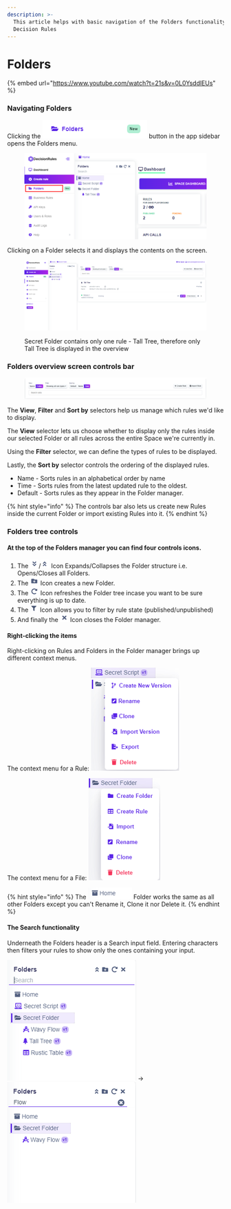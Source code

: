 ```yaml
---
description: >-
  This article helps with basic navigation of the Folders functionality of
  Decision Rules
---
```


# Folders

{% embed url="https://www.youtube.com/watch?t=21s&v=0L0YsddlEUs" %}

### Navigating Folders

Clicking the <img src="../.gitbook/assets/image (261).png" alt="" data-size="line"> button in the app sidebar opens the Folders menu.

<figure><img src="../.gitbook/assets/image (253).png" alt=""><figcaption></figcaption></figure>

Clicking on a Folder selects it and displays the contents on the screen.

<figure><img src="../.gitbook/assets/image (207).png" alt=""><figcaption><p>Secret Folder contains only one rule - Tall Tree, therefore only Tall Tree is displayed in the overview </p></figcaption></figure>

### Folders overview screen controls bar

<figure><img src="../.gitbook/assets/image (66) (1).png" alt=""><figcaption></figcaption></figure>

The **View**, **Filter** and **Sort by** selectors help us manage which rules we'd like to display.

The **View** selector lets us choose whether to display only the rules inside our selected Folder or all rules across the entire Space we're currently in.

Using the **Filter** selector, we can define the types of rules to be displayed.

Lastly, the **Sort by** selector controls the ordering of the displayed rules.&#x20;

* Name - Sorts rules in an alphabetical order by name
* Time - Sorts rules from the latest updated rule to the oldest.
* Default - Sorts rules as they appear in the Folder manager.

{% hint style="info" %}
The controls bar also lets us create new Rules inside the current Folder or import existing Rules into it.
{% endhint %}

### Folders tree controls

#### At the top of the Folders manager you can find four controls icons.

1. The ![](<../.gitbook/assets/image (102) (1).png>)/![](<../.gitbook/assets/image (138).png>) Icon Expands/Collapses the Folder structure i.e. Opens/Closes all Folders.
2. The ![](<../.gitbook/assets/image (123).png>) Icon creates a new Folder.
3. The ![](<../.gitbook/assets/image (211).png>) Icon refreshes the Folder tree incase you want to be sure everything is up to date.
4. The ![](<../.gitbook/assets/Screenshot 2023-07-19 at 15.28.16.png>) Icon allows you to filter by rule state (published/unpublished)
5. And finally the ![](<../.gitbook/assets/image (257).png>) Icon closes the Folder manager.

#### Right-clicking the items

Right-clicking on Rules and Folders in the Folder manager brings up different context menus.

The context menu for a Rule: ![](<../.gitbook/assets/image (255).png>)

The context menu for a File:  ![](<../.gitbook/assets/image (247).png>)

{% hint style="info" %}
The ![](<../.gitbook/assets/image (147).png>) Folder works the same as all other Folders except you can't Rename it, Clone it nor Delete it.
{% endhint %}

#### The Search functionality

Underneath the Folders header is a Search input field. Entering characters then filters your rules to show only the ones containing your input.

![](<../.gitbook/assets/image (143).png>) -> ![](<../.gitbook/assets/image (249).png>)



